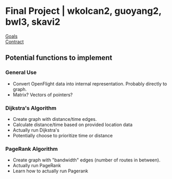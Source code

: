 # Final Project | wkolcan2, guoyang2, bwl3, skavi2

[Goals](GOALS.pdf)  
[Contract](CONTRACT_skavi2.pdf)

## Potential functions to implement

### General Use
 - Convert OpenFlight data into internal representation. Probably directly to graph.
  - Matrix? Vectors of pointers?

### Dijkstra's Algorithm
 - Create graph with distance/time edges.
  - Calculate distance/time based on provided location data
 - Actually run Dijkstra's
  - Potentially choose to prioritize time or distance

### PageRank Algorithm
 - Create graph with "bandwidth" edges (number of routes in between).
 - Actually run PageRank
  - Learn how to actually run Pagerank
